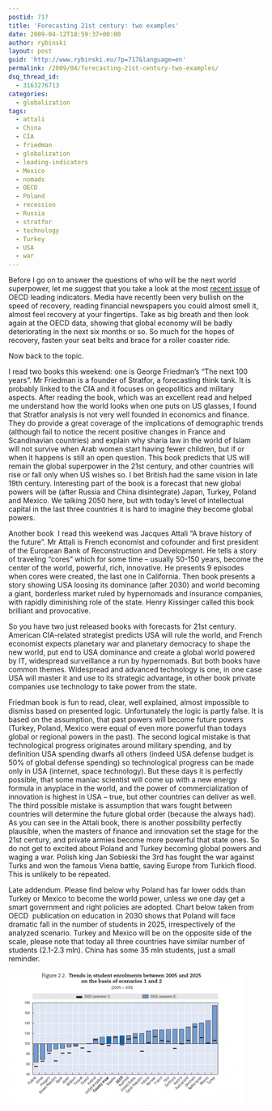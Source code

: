 ```yaml
---
postid: 717
title: 'Forecasting 21st century: two examples'
date: 2009-04-12T18:59:37+00:00
author: rybinski
layout: post
guid: 'http://www.rybinski.eu/?p=717&language=en'
permalink: /2009/04/forecasting-21st-century-two-examples/
dsq_thread_id:
  - 3163276713
categories:
  - globalization
tags:
  - attali
  - China
  - CIA
  - friedman
  - globalization
  - leading-indicators
  - Mexico
  - nomads
  - OECD
  - Poland
  - recession
  - Russia
  - stratfor
  - technology
  - Turkey
  - USA
  - war
---
```

Before I go on to answer the questions of who will be the next world superpower, let me suggest that you take a look at the most [recent issue](http://www.rybinski.eu/resources/non-modules.d/dispatcher/dispatch.php?id=2374) of OECD leading indicators. Media have recently been very bullish on the speed of recovery, reading financial newspapers you could almost smell it, almost feel recovery at your fingertips. Take as big breath and then look again at the OECD data, showing that global economy will be badly deteriorating in the next six months or so. So much for the hopes of recovery, fasten your seat belts and brace for a roller coaster ride.

Now back to the topic.

I read two books this weekend: one is George Friedman’s “The next 100 years”. Mr Friedman is a founder of Stratfor, a forecasting think tank. It is probably linked to the CIA and it focuses on geopolitics and military aspects. After reading the book, which was an excellent read and helped me understand how the world looks when one puts on US glasses, I found that Stratfor analysis is not very well founded in economics and finance. They do provide a great coverage of the implications of demographic trends (although fail to notice the recent positive changes in France and Scandinavian countries) and explain why sharia law in the world of Islam will not survive when Arab women start having fewer children, but if or when it happens is still an open question. This book predicts that US will remain the global superpower in the 21st century, and other countries will rise or fall only when US wishes so. I bet British had the same vision in late 19th century. Interesting part of the book is a forecast that new global powers will be (after Russia and China disintegrate) Japan, Turkey, Poland and Mexico. We talking 2050 here, but with today’s level of intellectual capital in the last three countries it is hard to imagine they become global powers.

<!--more-->

Another book  I read this weekend was Jacques Attali “A brave history of the future”. Mr Attali is French economist and cofounder and first president of the European Bank of Reconstruction and Development. He tells a story of traveling “cores” which for some time – usually 50-150 years, become the center of the world, powerful, rich, innovative. He presents 9 episodes when cores were created, the last one in California. Then book presents a story showing USA loosing its dominance (after 2030) and world becoming a giant, borderless market ruled by hypernomads and insurance companies, with rapidly diminishing role of the state. Henry Kissinger called this book brilliant and provocative. 

So you have two just released books with forecasts for 21st century. American CIA-related strategist predicts USA will rule the world, and French economist expects planetary war and planetary democracy to shape the new world, put end to USA dominance and create a global world powered by IT, widespread surveillance a run by hypernomads. But both books have common themes. Widespread and advanced technology is one, in one case USA will master it and use to its strategic advantage, in other book private companies use technology to take power from the state.

Friedman book is fun to read, clear, well explained, almost impossible to dismiss based on presented logic. Unfortunately the logic is partly false. It is based on the assumption, that past powers will become future powers (Turkey, Poland, Mexico were equal of even more powerful than todays global or regional powers in the past). The second logical mistake is that technological progress originates around military spending, and by definition USA spending dwarfs all others (indeed USA defense budget is 50% of global defense spending) so technological progress can be made only in USA (internet, space technology). But these days it is perfectly possible, that some maniac scientist will come up with a new energy formula in anyplace in the world, and the power of commercialization of innovation is highest in USA – true, but other countries can deliver as well. The third possible mistake is assumption that wars fought between countries will determine the future global order (because the always had). As you can see in the Attali book, there is another possibility perfectly plausible, when the masters of finance and innovation set the stage for the 21st century, and private armies become more powerful that state ones. So do not get to excited about Poland and Turkey becoming global powers and waging a war. Polish king Jan Sobieski the 3rd has fought the war against Turks and won the famous Viena battle, saving Europe from Turkich flood. This is unlikely to be repeated.

Late addendum. Please find below why Poland has far lower odds than Turkey or Mexico to become the world power, unless we one day get a smart government and right policies are adopted. Chart below taken from OECD  publication on education in 2030 shows that Poland will face dramatic fall in the number of students in 2025, irrespectively of the analyzed scenario. Turkey and Mexico will be on the opposite side of the scale, please note that today all three countries have similar number of students (2.1-2.3 mln). China has some 35 mln students, just a small reminder.

[![student_enrolment_oecd_forecast.png](/uploads/student_enrolment_oecd_forecast.png)](/uploads/student_enrolment_oecd_forecast.png "student_enrolment_oecd_forecast.png")
